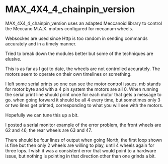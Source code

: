 # MAX_4X4_4_chainpin_version
MAX_4X4_4_chainpin_version uses an adapted Meccanoid library to control the Meccano M.A.X. motors configured for mecanum wheels.

Websockes are used since Http is too random in sending commands accurately and in a timely manner.  

Tried to break down the modules better but some of the techniques are elusive.


This is as far as I got to date, the wheels are not controlled accurately.  The motors seem to operate on their own timelines or something.

I left some serial prints so one can see the motor control issues.  mb stands for motor byte and with a 4 pin system the motors are all 0. 
When running the serial print line should print once for each motor that gets a message to go.  when going forward it should be all 4 every time, 
but sometimes only 3 or two lines get printed, corresponding to what you will see with the motors.

Hopefully we can tune this up a bit.

I posted a serial monitor example of the error problem, the front wheels are 62 and 46, the rear wheels are 63 and 47.

There should be four lines of output when going North, the first loop shown is fine but then only 2 wheels are willing to play, until 4 wheels again for three lops.  I wish it was a consistent error that would point to a hardware issue, but nothing is pointing in that direction other than one grinds a bit.
